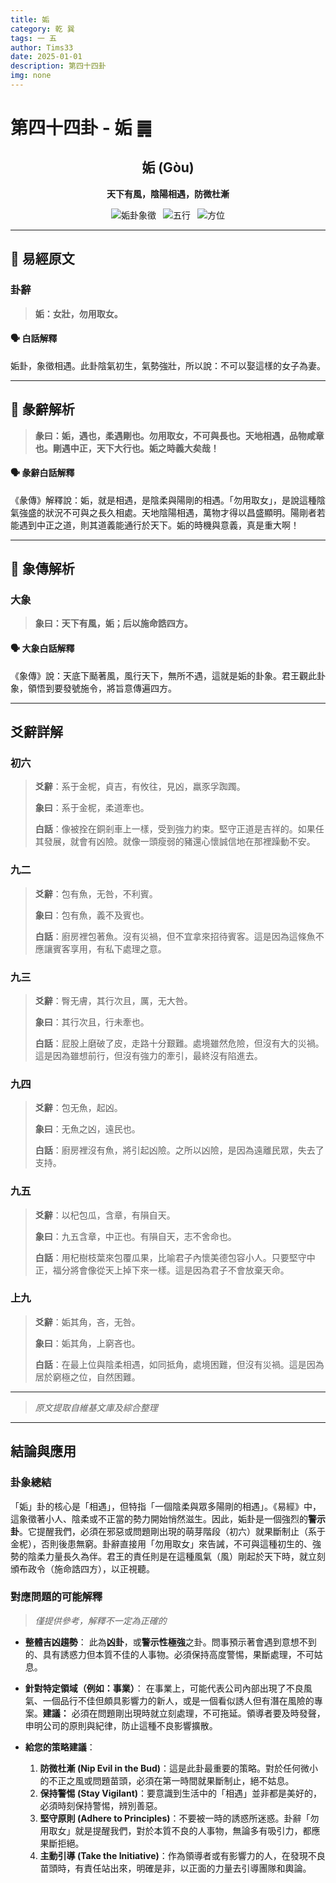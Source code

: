 ```yaml
---
title: 姤
category: 乾 巽
tags: 一 五
author: Tims33
date: 2025-01-01
description: 第四十四卦
img: none
---
```


# 第四十四卦 - 姤 ䷫

<div align="center">

## 姤 (Gòu)
**天下有風，陰陽相遇，防微杜漸**

</div>

<div align="center">

![姤卦象徵](https://img.shields.io/badge/卦象-姤-gray?style=for-the-badge)&ensp;
![五行](https://img.shields.io/badge/五行-上金下木-lightgrey?style=for-the-badge)&ensp;
![方位](https://img.shields.io/badge/方位-西北｜東南-lightblue?style=for-the-badge)

</div>

---

## 📜 易經原文

### 卦辭

> **姤：女壯，勿用取女。**

#### 🗣️ 白話解釋
姤卦，象徵相遇。此卦陰氣初生，氣勢強壯，所以說：不可以娶這樣的女子為妻。

---

## 📖 彖辭解析

> **彖曰：姤，遇也，柔遇剛也。勿用取女，不可與長也。天地相遇，品物咸章也。剛遇中正，天下大行也。姤之時義大矣哉！**

#### 🗣️ 彖辭白話解釋
《彖傳》解釋說：姤，就是相遇，是陰柔與陽剛的相遇。「勿用取女」，是說這種陰氣強盛的狀況不可與之長久相處。天地陰陽相遇，萬物才得以昌盛顯明。陽剛者若能遇到中正之道，則其道義能通行於天下。姤的時機與意義，真是重大啊！

---

## 🎯 象傳解析

### 大象

> **象曰：天下有風，姤；后以施命誥四方。**

#### 🗣️ 大象白話解釋
《象傳》說：天底下颳著風，風行天下，無所不遇，這就是姤的卦象。君王觀此卦象，領悟到要發號施令，將旨意傳遍四方。

---

## 爻辭詳解

### 初六

> **爻辭**：系于金柅，貞吉，有攸往，見凶，羸豕孚踟躅。
>
> **象曰**：系于金柅，柔道牽也。
>
> **白話**：像被拴在銅剎車上一樣，受到強力約束。堅守正道是吉祥的。如果任其發展，就會有凶險。就像一頭瘦弱的豬還心懷誠信地在那裡躁動不安。

### 九二

> **爻辭**：包有魚，无咎，不利賓。
>
> **象曰**：包有魚，義不及賓也。
>
> **白話**：廚房裡包著魚。沒有災禍，但不宜拿來招待賓客。這是因為這條魚不應讓賓客享用，有私下處理之意。

### 九三

> **爻辭**：臀无膚，其行次且，厲，无大咎。
>
> **象曰**：其行次且，行未牽也。
>
> **白話**：屁股上磨破了皮，走路十分艱難。處境雖然危險，但沒有大的災禍。這是因為雖想前行，但沒有強力的牽引，最終沒有陷進去。

### 九四

> **爻辭**：包无魚，起凶。
>
> **象曰**：无魚之凶，遠民也。
>
> **白話**：廚房裡沒有魚，將引起凶險。之所以凶險，是因為遠離民眾，失去了支持。

### 九五

> **爻辭**：以杞包瓜，含章，有隕自天。
>
> **象曰**：九五含章，中正也。有隕自天，志不舍命也。
>
> **白話**：用杞樹枝葉來包覆瓜果，比喻君子內懷美德包容小人。只要堅守中正，福分將會像從天上掉下來一樣。這是因為君子不會放棄天命。

### 上九

> **爻辭**：姤其角，吝，无咎。
>
> **象曰**：姤其角，上窮吝也。
>
> **白話**：在最上位與陰柔相遇，如同抵角，處境困難，但沒有災禍。這是因為居於窮極之位，自然困難。

---
> *原文提取自維基文庫及綜合整理*
---

## 結論與應用

### 卦象總結
「姤」卦的核心是「相遇」，但特指「一個陰柔與眾多陽剛的相遇」。《易經》中，這象徵著小人、陰柔或不正當的勢力開始悄然滋生。因此，姤卦是一個強烈的**警示卦**。它提醒我們，必須在邪惡或問題剛出現的萌芽階段（初六）就果斷制止（系于金柅），否則後患無窮。卦辭直接用「勿用取女」來告誡，不可與這種初生的、強勢的陰柔力量長久為伴。君王的責任則是在這種風氣（風）剛起於天下時，就立刻頒布政令（施命誥四方），以正視聽。

### 對應問題的可能解釋
> *僅提供參考，解釋不一定為正確的*

* **整體吉凶趨勢**：
    此為**凶卦**，或**警示性極強**之卦。問事預示著會遇到意想不到的、具有誘惑力但本質不佳的人事物。必須保持高度警惕，果斷處理，不可姑息。

* **針對特定領域（例如：事業）**：
    在事業上，可能代表公司內部出現了不良風氣、一個品行不佳但頗具影響力的新人，或是一個看似誘人但有潛在風險的專案。**建議：** 必須在問題剛出現時就立刻處理，不可拖延。領導者要及時發聲，申明公司的原則與紀律，防止這種不良影響擴散。

* **給您的策略建議**：
    1.  **防微杜漸 (Nip Evil in the Bud)**：這是此卦最重要的策略。對於任何微小的不正之風或問題苗頭，必須在第一時間就果斷制止，絕不姑息。
    2.  **保持警惕 (Stay Vigilant)**：要意識到生活中的「相遇」並非都是美好的，必須時刻保持警惕，辨別善惡。
    3.  **堅守原則 (Adhere to Principles)**：不要被一時的誘惑所迷惑。卦辭「勿用取女」就是提醒我們，對於本質不良的人事物，無論多有吸引力，都應果斷拒絕。
    4.  **主動引導 (Take the Initiative)**：作為領導者或有影響力的人，在發現不良苗頭時，有責任站出來，明確是非，以正面的力量去引導團隊和輿論。